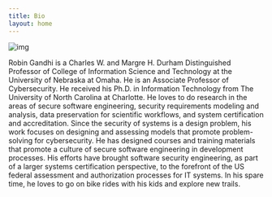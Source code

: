 ```yaml
---
title: Bio
layout: home
---
```


![img](img/robin.png) 

Robin Gandhi is a Charles W. and Margre H. Durham Distinguished Professor of College of Information Science and Technology at the University of Nebraska at Omaha. He is an Associate Professor of Cybersecurity. He received his Ph.D. in Information Technology from The University of North Carolina at Charlotte. He loves to do research in the areas of secure software engineering, security requirements modeling and analysis, data preservation for scientific workflows, and system certification and accreditation. Since the security of systems is a design problem, his work focuses on designing and assessing models that promote problem-solving for cybersecurity. He has designed courses and training materials that promote a culture of secure software engineering in development processes. His efforts have brought software security engineering, as part of a larger systems certification perspective, to the forefront of the US federal assessment and authorization processes for IT systems. In his spare time, he loves to go on bike rides with his kids and explore new trails. 
